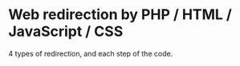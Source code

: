 # Web redirection by PHP / HTML / JavaScript / CSS

4 types of redirection, and each step of the code.

